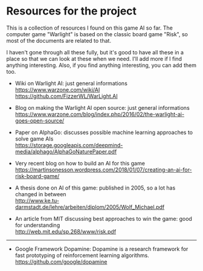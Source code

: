 # Resources for the project


This is a collection of resources I found on this game AI so far. The computer game "Warlight" is based on the classic board game "Risk", so most of the documents are related to that.

I haven't gone through all these fully, but it's good to have all these in a place so that we can look at these when we need. I'll add more if I find anything interesting. Also, if you find anything interesting, you can add them too.

* Wiki on Warlight AI: just general informations  
https://www.warzone.com/wiki/AI  
https://github.com/FizzerWL/WarLight.AI

* Blog on making the Warlight AI open source: just general informations  
https://www.warzone.com/blog/index.php/2016/02/the-warlight-ai-goes-open-source/

* Paper on AlphaGo: discusses possible machine learning approaches to solve game AIs  
https://storage.googleapis.com/deepmind-media/alphago/AlphaGoNaturePaper.pdf

* Very recent blog on how to build an AI for this game  
https://martinsonesson.wordpress.com/2018/01/07/creating-an-ai-for-risk-board-game/

* A thesis done on AI of this game: published in 2005, so a lot has changed in between  
http://www.ke.tu-darmstadt.de/lehre/arbeiten/diplom/2005/Wolf_Michael.pdf

* An article from MIT discussing best approaches to win the game: good for understanding  
http://web.mit.edu/sp.268/www/risk.pdf


---

* Google Framework Dopamine: Dopamine is a research framework for fast prototyping of reinforcement learning algorithms.  
https://github.com/google/dopamine
